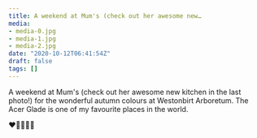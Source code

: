 ```yaml
---
title: A weekend at Mum's (check out her awesome new…
media:
- media-0.jpg
- media-1.jpg
- media-2.jpg
date: "2020-10-12T06:41:54Z"
draft: false
tags: []
---
```

A weekend at Mum's \(check out her awesome new kitchen in the last photo\!\) for the wonderful autumn colours at Westonbirt Arboretum. The Acer Glade is one of my favourite places in the world.



❤️🧡💛💚🍂
